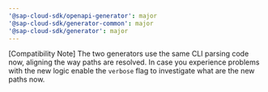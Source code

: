 ```yaml
---
'@sap-cloud-sdk/openapi-generator': major
'@sap-cloud-sdk/generator-common': major
'@sap-cloud-sdk/generator': major
---
```


[Compatibility Note] The two generators use the same CLI parsing code now, aligning the way paths are resolved.
In case you experience problems with the new logic enable the `verbose` flag to investigate what are the new paths now.

